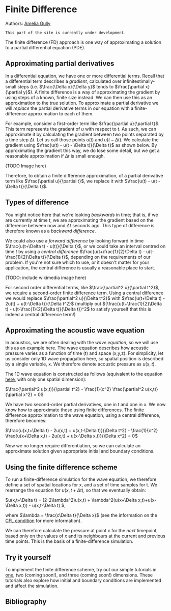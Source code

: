 # Finite Difference
Authors: [Amelia Gully](https://knowledgebase.acoustics.ac.uk/community/bios.html#amelia-gully)

```{warning}
This part of the site is currently under development.
```

The finite difference (FD) approach is one way of approximating a solution to a partial differential equation (PDE). 

## Approximating partial derivatives
In a differential equation, we have one or more differential terms. Recall that a differential term describes a _gradient_, calculated over infinitestimally-small steps (i.e. $\frac{\Delta x}{\Delta y}$ tends to $\frac{\partial x}{\partial y}$). A finite difference is a way of approximating the gradient by using steps of a known, finite size instead. We can then use this as an approximation to the true solution. To approximate a partial derivative we will _replace_ the partial derivative terms in our equation with a finite-difference approximation to each of them. 

For example, consider a first-order term like $\frac{\partial u}{\partial t}$. This term represents the gradent of $u$ with respect to $t$. As such, we can approximate it by calculating the gradient between two points separated by a time step $\Delta t$. Let us call those points $u(t)$ and $u(t-\Delta t)$. We calculate the gradient using $\frac{u(t) - u(t - \Delta t)}{\Delta t}$ as shown below. By approximating the gradient this way, we do lose some detail, but we get a reasonable approximation if $\Delta t$ is small enough.

(TODO Image here)

Therefore, to obtain a finite difference approximation, of a partial derivative term like $\frac{\partial u}{\partial t}$, we replace it with $\frac{u(t) - u(t - \Delta t)}{\Delta t}$. 

## Types of difference
You might notice here that we're looking _backwards_ in time; that is, if we are currently at time $t$, we are approximating the gradient based on the difference between now and $\Delta t$ seconds ago. This type of difference is therefore known as a _backward difference_. 

We could also use a _forward difference_ by looking forward in time $\frac{u(t+\Delta t) - u(t)}{\Delta t}$, or we could take an interval centred on time $t$ by using a _central difference_ $\frac{u(t+\frac{1}{2}\Delta t) - u(t-\frac{1}{2}\Delta t)}{\Delta t}$, depending on the requirements of our problem. If you're not sure which to use, or it doesn't matter for your application, the central difference is usually a reasonable place to start.

(TODO: include wikimedia image here)

For second order differential terms, like $\frac{\partial^2 u}{\partial t^2}$, we require a second-order finite difference term. Using a central difference we would replace $\frac{\partial^2 u}{\Delta t^2}$ with $\frac{u(t+\Delta t) - 2u(t) + u(t-\Delta t)}{\Delta t^2}$ (multiply out $(\frac{u(t+\frac{1}{2}\Delta t) - u(t-\frac{1}{2}\Delta t)}{\Delta t})^2$ to satisfy yourself that this is indeed a central difference term!)

## Approximating the acoustic wave equation
In acoustics, we are often dealing with the _wave equation_, so we will use this as an example here. The wave equation describes how acoustic pressure varies as a function of time (t) and space (x,y,z). For simplicity, let us consider only 1D wave propagation here, so spatial position is described by a single variable, x. We therefore denote acoustic pressure as $u(x,t)$.

The 1D wave equation is constructed as follows (equivalent to the equation [here](https://knowledgebase.acoustics.ac.uk/core-concepts/how-define-problem-what-is-a-pde.html?highlight=wave%20equation#equation-eq-wave-eq), with only one spatial dimension):

$\frac{\partial^2 u(x,t)}{\partial t^2} - \frac{1}{c^2} \frac{\partial^2 u(x,t)}{\partial x^2} = 0$

We have two second-order partial derivatives, one in $t$ and one in $x$. We now know how to approximate these using finite differences. The finite difference approximation to the wave equation, using a central difference, therefore becomes:

$\frac{u(x,t+\Delta t) - 2u(x,t) + u(x,t-\Delta t)}{\Delta t^2} - \frac{1}{c^2} \frac{u(x+\Delta x,t) - 2u(x,t) + u(x-\Delta x,t)}{\Delta x^2} = 0$

Now we no longer require differentiation, so we can calculate an approximate solution given appropriate initial and boundary conditions.

## Using the finite difference scheme
To run a finite-difference simulation for the wave equation, we therefore define a set of spatial locations for x, and a set of time samples for t. We rearrange the equation for $u(x,t + \Delta t)$, so that we eventually obtain:

$u(x,t+\Delta t) = (2-2\lambda^2)u(x,t) + \lambda^2(u(x+\Delta x,t)+u(x-\Delta x,t)) - u(x,t-\Delta t) $,

where $\lambda = \frac{c\Delta t}{\Delta x}$ (see the information on the [CFL condition](TODO:AddLink) for more information).

We can therefore calculate the pressure at point $x$ for the _next_ timepoint, based only on the values of $x$ and its neighbours at the current and previous time points. This is the basis of a finite-difference simulation.

## Try it yourself

To implement the finite difference scheme, try out our simple tutorials in [one](https://knowledgebase.acoustics.ac.uk/tutorials/fdtd/fdtd-tutorials-1.html), two (coming soon!), and three (coming soon!) dimensions. These tutorials also explore how initial and boundary conditions are implemented and affect the simulation.

## Bibliography

